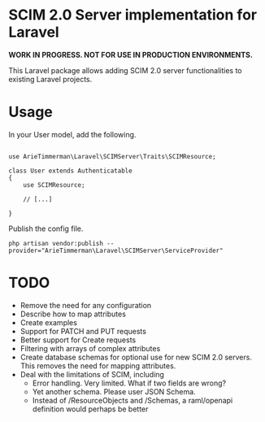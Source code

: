 
# SCIM 2.0 Server implementation for Laravel

__WORK IN PROGRESS. NOT FOR USE IN PRODUCTION ENVIRONMENTS.__

This Laravel package allows adding SCIM 2.0 server functionalities to existing Laravel projects.

# Usage

In your User model, add the following.

~~~.php

use ArieTimmerman\Laravel\SCIMServer\Traits\SCIMResource;

class User extends Authenticatable
{
    use SCIMResource;
    
    // [...]

}

~~~

Publish the config file.

~~~
php artisan vendor:publish --provider="ArieTimmerman\Laravel\SCIMServer\ServiceProvider"
~~~

# TODO

* Remove the need for any configuration
* Describe how to map attributes
* Create examples
* Support for PATCH and PUT requests
* Better support for Create requests
* Filtering with arrays of complex attributes
* Create database schemas for optional use for new SCIM 2.0 servers. This removes the need for mapping attributes.
* Deal with the limitations of SCIM, including
	* Error handling. Very limited. What if two fields are wrong?
	* Yet another schema. Please user JSON Schema.
	* Instead of /ResourceObjects and /Schemas, a raml/openapi definition would perhaps be better

